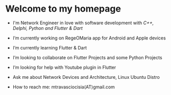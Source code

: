 # Welcome to my homepage

- I'm Network Engineer in love with software development with *C++, Delphi, Python and Flutter & Dart*

- I’m currently working on RegeOMaria app for Android and Apple devices

- I’m currently learning Flutter & Dart

- I’m looking to collaborate on Flutter Projects and some Python Projects

- I’m looking for help with Youtube plugin in Flutter

- Ask me about Network Devices and Architecture, Linux Ubuntu Distro

- How to reach me: mtravasciocisia(AT)gmail.com
